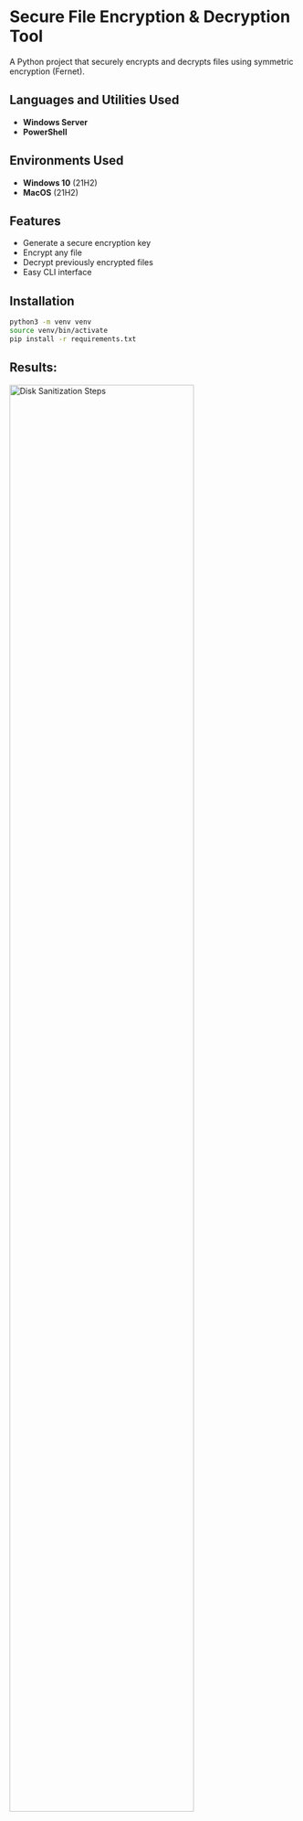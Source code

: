 # Secure File Encryption & Decryption Tool

A Python project that securely encrypts and decrypts files using symmetric encryption (Fernet).

<h2>Languages and Utilities Used</h2>
 
- <b>Windows Server</b>
- <b>PowerShell</b> 


<h2>Environments Used </h2>

- <b>Windows 10</b> (21H2)
- <b>MacOS</b> (21H2)

## Features
- Generate a secure encryption key
- Encrypt any file
- Decrypt previously encrypted files
- Easy CLI interface

## Installation
```bash
python3 -m venv venv
source venv/bin/activate
pip install -r requirements.txt

```


## Results:
<img src="https://i.imgur.com/jDEn3gC.png" height="80%" width="80%" alt="Disk Sanitization Steps"/>
<br />


